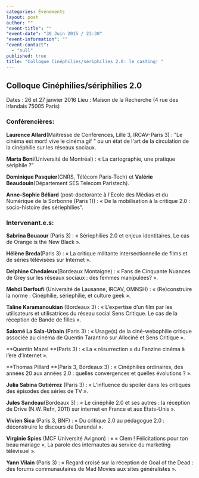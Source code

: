 ```yaml
---
categories: Événements
layout: post
author: ""
"event-title": ""
"event-date": "30 Juin 2015 / 23:30"
"event-information": ""
"event-contact": 
  - "null"
published: true
title: "Colloque Cinéphilies/sériphilies 2.0: le casting! "
---
```



## Colloque Cinéphilies/sériphilies 2.0
Dates : 26 et 27 janvier 2016
Lieu : Maison de la Recherche (4 rue des irlandais 75005 Paris)

### Conférencières:  

**Laurence Allard**(Maîtresse de Conférences, Lille 3, IRCAV-Paris 3) : "Le cinéma est mort! vive le cinéma.gif " ou un état de l'art de la circulation de la cinéphilie sur les réseaux sociaux. 

**Marta Boni**(Université de Montréal) : « La cartographie, une pratique sériphile ?”

**Dominique Pasquier**(CNRS, Télécom Paris-Tech) et **Valérie Beaudouin**(Département SES Telecom Paristech). 

**Anne-Sophie Béliard** (post-doctorante à l'Ecole des Médias et du Numérique de la Sorbonne (Paris 1)) : « De la mobilisation à la critique 2.0 : socio-histoire des sériephilies”. 

### Intervenant.e.s:

**Sabrina Bouaour** (Paris 3) : « Sériephilies 2.0 et enjeux identitaires. Le cas de Orange is the New Black ». 

**Hélène Breda**(Paris 3) : « La critique militante intersectionnelle de films et de séries télévisées sur Internet ». 

**Delphine Chedaleux**(Bordeaux Montaigne) : « Fans de Cinquante Nuances de Grey sur les réseaux sociaux : des femmes manipulées? ». 

**Mehdi Derfoufi** (Université de Lausanne, IRCAV, OMNSH) : « (Re)construire la norme : Cinéphilie, sériephilie, et culture geek ».

**Taline Karamanoukian** (Bordeaux 3) : « L’expertise d’un film par les utilisateurs et utilisatrices du réseau social Sens Critique. Le cas de la réception de Bande de filles ». 

**Salomé La Sala-Urbain** (Paris 3) : « Usage(s) de la ciné-webophilie critique associée au cinéma de Quentin Tarantino sur Allociné et Sens Critique ». 

**Quentin Mazel **(Paris 3) : « La « résurrection » du Fanzine cinéma à l’ère d’Internet ». 

**Thomas Pillard **(Paris 3, Bordeaux 3) : « Cinéphilies ordinaires, des années 20 aux années 2.0 : quelles convergences et quelles évolutions ? ».

**Julia Sabina Gutiérrez** (Paris 3) : « L’influence du spoiler dans les critiques des épisodes des séries de TV ». 

**Jules Sandeau**(Bordeaux 3) : « Le cinéphile 2.0 et ses autres : la réception de Drive (N.W. Refn, 2011) sur internet en France et aux Etats-Unis ».

**Vivien Sica** (Paris 3, BNF) : « Du critique 2.0 au pédagogue 2.0 : déconstruire le discours de Durendal ». 

**Virginie Spies** (MCF Université Avignon) : « « Clem ! Félicitations pour ton beau mariage », La parole des internautes au service du marketing télévisuel ». 

**Yann Vilain** (Paris 3) : « Regard croisé sur la réception de Goal of the Dead : des forums communautaires de Mad Movies aux sites généralistes ».
